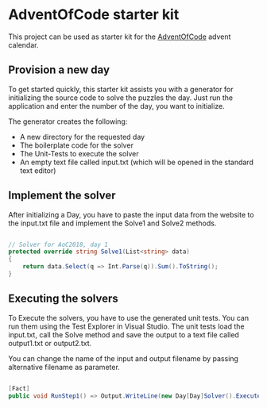 # AdventOfCode starter kit

This project can be used as starter kit for the [AdventOfCode](https://www.AdventOfCode.com) advent calendar. 

## Provision a new day

To get started quickly, this starter kit assists you with a generator for initializing the 
source code to solve the puzzles the day. Just run the application and enter the number of the day, you 
want to initialize.

The generator creates the following:
- A new directory for the requested day
- The boilerplate code for the solver
- The Unit-Tests to execute the solver
- An empty text file called input.txt (which will be opened in the standard text editor)

## Implement the solver

After initializing a Day, you have to paste the input data from the website to the input.txt file 
and implement the Solve1 and Solve2 methods. 

```csharp

// Solver for AoC2018, day 1
protected override string Solve1(List<string> data)
{
    return data.Select(q => Int.Parse(q)).Sum().ToString();
}

```

## Executing the solvers

To Execute the solvers, you have to use the generated unit tests. You can run them using the Test Explorer 
in Visual Studio. The unit tests load the input.txt, call the Solve method and save the output to a text 
file called output1.txt or output2.txt.

You can change the name of the input and output filename by passing alternative filename as parameter.

```csharp

[Fact]
public void RunStep1() => Output.WriteLine(new Day[Day]Solver().ExecutePuzzle1("testinput.txt"));

```
